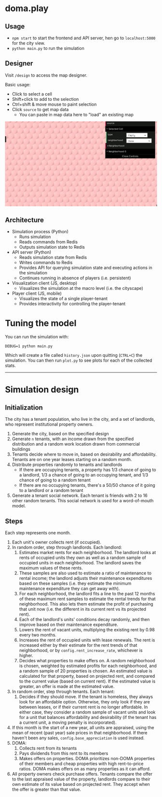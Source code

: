 # doma.play

## Usage

- `npm start` to start the frontend and API server, hen go to `localhost:5000` for the city view.
- `python main.py` to run the simulation

## Designer

Visit `/design` to access the map designer.

Basic usage:

- Click to select a cell
- Shift+click to add to the selection
- Ctrl+shift & move mouse to paint selection
- Click `source` to get map data
    - You can paste in map data here to "load" an existing map

![](static/designer.gif)

## Architecture

- Simulation process (Python)
    - Runs simulation
    - Reads commands from Redis
    - Outputs simulation state to Redis
- API server (Python)
    - Reads simulation state from Redis
    - Writes commands to Redis
    - Provides API for querying simulation state and executing actions in the simulation
    - Continues running in absence of players (i.e. persistent)
- Visualization client (JS, desktop)
    - Visualizes the simulation at the macro level (i.e. the cityscape)
- Player client (JS, mobile)
    - Visualizes the state of a single player-tenant
    - Provides interactivity for controlling the player-tenant

# Tuning the model

You can run the simulation with:

    DEBUG=1 python main.py

Which will create a file called `history.json` upon quitting (`CTRL+C`) the simulation. You can then run `plot.py` to see plots for each of the collected stats.

---

# Simulation design

## Initialization

The city has a tenant population, who live in the city, and a set of landlords, who represent institutional property owners.

1. Generate the city, based on the specified design
2. Generate `n` tenants, with an income drawn from the specified distribution and a random work location drawn from commercial buildings
3. Tenants decide where to move in, based on desirability and affordability. Tenants are on one year leases starting on a random month.
4. Distribute properties randomly to tenants and landlords
    - If there are occupying tenants, a property has 1/3 chance of going to a landlord, 1/3 a chance of going to an occupying tenant, and 1/3 chance of going to a random tenant
    - If there are no occupying tenants, there's a 50/50 chance of it going to a landlord or a random tenant
5. Generate a tenant social network. Each tenant is friends with 2 to 16 other random tenants. This social network is used for a word-of-mouth model.

## Steps

Each step represents one month.

1. Each unit's owner collects rent (if occupied).
2. In random order, step through landlords. Each landlord:
    1. Estimates market rents for each neighborhood. The landlord looks at rents of occupied units they own as well as a random sample of occupied units in each neighborhood. The landlord saves the maximum values of these rents.
    2. These samples are also used to estimate a ratio of maintenance to rental income; the landlord adjusts their maintenance expenditures based on these samples (i.e. they estimate the minimum maintenance expenditure they can get away with).
    3. For each neighborhood, the landlord fits a line to the past 12 months of these maximum rent samples to estimate the rental trends for that neighborhood. This also lets them estimate the profit of purchasing that unit now (i.e. the different in its current rent vs its projected rent).
    4. Each of the landlord's units' conditions decay randomly, and then improve based on their maintenance expenditure.
    5. Lowers the rent of vacant units, multiplying the existing rent by 0.98 every two months.
    6. Increases the rent of occupied units with lease renewals. The rent is increased either by their estimate for the rent trends of that neighborhood, or by `config.rent_increase_rate`, whichever is higher.
    7. Decides what properties to make offers on. A random neighborhood is chosen, weighted by estimated profits for each neighborhood, and a random sample of 20 properties is chosen. An estimated value is calculated for that property, based on projected rent, and compared to the current value (based on current rent). If the estimated value is greater, an offer is made at the estimated value.
3. In random order, step through tenants. Each tenant:
    1. Decides if they should move. If the tenant is homeless, they always look for an affordable option. Otherwise, they only look if they are between leases, or if their current rent is no longer affordable. In either case, they consider a random sample of vacant units and look for a unit that balances affordability and desirability (if the tenant has a current unit, a moving penalty is incorporated).
4. If this month is the start of a new year, all units are appraised, using the mean of recent (past year) sale prices in that neighborhood. If there haven't been any sales, `config.base_appreciation` is used instead.
5. DOMA:
    1. Collects rent from its tenants
    2. Pays dividends from this rent to its members
    3. Makes offers on properties. DOMA prioritizes non-DOMA properties of their members and cheap properties with high rent-to-price ratios. DOMA makes offers on as many properties as it can afford.
6. All property owners check purchase offers. Tenants compare the offer to the last appraised value of the property, landlords compare to their own estimate of its value based on projected rent. They accept when the offer is greater than that value.
